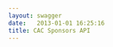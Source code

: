 ```yaml
---
layout: swagger
date:   2013-01-01 16:25:16
title: CAC Sponsors API
---
```

<script>
$(function () {
  window.swaggerUi = new SwaggerUi({
  url: "https://connorbode-sponsors-server.herokuapp.com/swagger_doc.json",
  dom_id: "swagger-ui-container",
  supportedSubmitMethods: ['get', 'post', 'put', 'delete'],
  onFailure: function(data) {
    log("Unable to Load SwaggerUI");
  },
    docExpansion: "none"
  });
  window.authorizations.add("key", new ApiKeyAuthorization("AUTH_TOKEN", "key", "header"));
  window.swaggerUi.load();
});
</script>